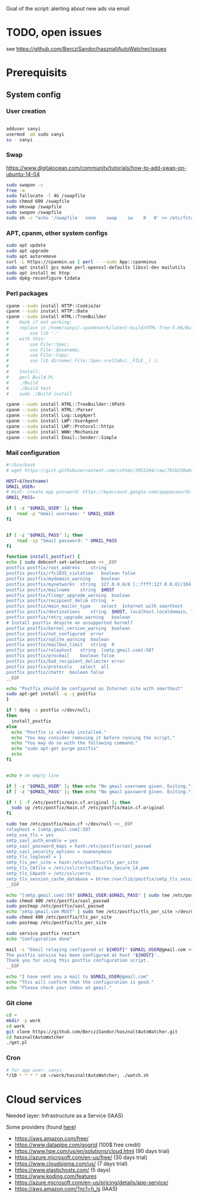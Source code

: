 Goal of the script: alerting about new ads via email

# TODO, open issues
see https://github.com/BercziSandor/hasznaltAutoWatcher/issues

# Prerequisits

## System config

### User creation
~~~~bash

adduser sanyi
usermod -aG sudo sanyi
su - sanyi
~~~~


### Swap
https://www.digitalocean.com/community/tutorials/how-to-add-swap-on-ubuntu-14-04
~~~~bash
sudo swapon -s
free -m
sudo fallocate -l 4G /swapfile
sudo chmod 600 /swapfile
sudo mkswap /swapfile
sudo swapon /swapfile
sudo sh -c "echo '/swapfile   none    swap    sw    0   0' >> /etc/fstab"
~~~~

### APT, cpanm, other system configs
~~~~bash
sudo apt update
sudo apt upgrade
sudo apt autoremove
curl -L https://cpanmin.us | perl - --sudo App::cpanminus
sudo apt install gcc make perl-openssl-defaults libssl-dev mailutils
sudo apt install mc htop
sudo dpkg-reconfigure tzdata
~~~~

### Perl packages
~~~~bash
cpanm --sudo install HTTP::CookieJar
cpanm --sudo install HTTP::Date
cpanm --sudo install HTML::TreeBuilder
#    Hack if not working:
#    replace in /home/sanyi/.cpanm/work/latest-build/HTML-Tree-5.06/Build.PL this:
#        use lib '.'
#    with this:
#        use File::Spec;
#        use File::Basename;
#        use File::Copy;
#        use lib dirname( File::Spec->rel2abs(__FILE__) );
#
#    Install:
#    perl Build.PL
#    ./Build
#    ./Build test
#    sudo ./Build install

cpanm --sudo install HTML::TreeBuilder::XPath
cpanm --sudo install HTML::Parser
cpanm --sudo install Log::Log4perl
cpanm --sudo install LWP::UserAgent
cpanm --sudo install LWP::Protocol::https
cpanm --sudo install WWW::Mechanize
cpanm --sudo install Email::Sender::Simple
~~~~
### Mail configuration
~~~~bash
#!/bin/bash
# wget https://gist.githubusercontent.com/sshtmc/3952294/raw/7b5b230a04994ab387538b118d7a32dda54eb757/ubuntu-configure-sendmail-with-gmail/ -O- | bash

HOST=$(hostname)
GMAIL_USER=
# Hint: create app password: https://myaccount.google.com/apppasswords
GMAIL_PASS=

if [ -z "$GMAIL_USER" ]; then
    read -p "Gmail username: " GMAIL_USER
fi


if [ -z "$GMAIL_PASS" ]; then
    read -sp "Gmail password: " GMAIL_PASS
fi

function install_postfix() {
echo | sudo debconf-set-selections <<__EOF
postfix postfix/root_address    string
postfix postfix/rfc1035_violation   boolean false
postfix postfix/mydomain_warning    boolean
postfix postfix/mynetworks  string  127.0.0.0/8 [::ffff:127.0.0.0]/104 [::1]/128
postfix postfix/mailname    string  $HOST
postfix postfix/tlsmgr_upgrade_warning  boolean
postfix postfix/recipient_delim string  +
postfix postfix/main_mailer_type    select  Internet with smarthost
postfix postfix/destinations    string  $HOST, localhost.localdomain, localhost
postfix postfix/retry_upgrade_warning   boolean
# Install postfix despite an unsupported kernel?
postfix postfix/kernel_version_warning  boolean
postfix postfix/not_configured  error
postfix postfix/sqlite_warning  boolean
postfix postfix/mailbox_limit   string  0
postfix postfix/relayhost   string  [smtp.gmail.com]:587
postfix postfix/procmail    boolean false
postfix postfix/bad_recipient_delimiter error
postfix postfix/protocols   select  all
postfix postfix/chattr  boolean false
__EOF

echo "Postfix should be configured as Internet site with smarthost"
sudo apt-get install -q -y postfix
}

if ! dpkg -s postfix >/dev/null;
then
  install_postfix
else
  echo "Postfix is already installed."
  echo "You may consider removing it before running the script."
  echo "You may do so with the following command:"
  echo "sudo apt-get purge postfix"
  echo
fi


echo # an empty line

if [ -z "$GMAIL_USER" ]; then echo "No gmail username given. Exiting."; exit -1; fi
if [ -z "$GMAIL_PASS" ]; then echo "No gmail password given. Exiting."; exit -1; fi

if ! [ -f /etc/postfix/main.cf.original ]; then
  sudo cp /etc/postfix/main.cf /etc/postfix/main.cf.original
fi

sudo tee /etc/postfix/main.cf >/dev/null <<__EOF
relayhost = [smtp.gmail.com]:587
smtp_use_tls = yes
smtp_sasl_auth_enable = yes
smtp_sasl_password_maps = hash:/etc/postfix/sasl_passwd
smtp_sasl_security_options = noanonymous
smtp_tls_loglevel = 1
smtp_tls_per_site = hash:/etc/postfix/tls_per_site
smtp_tls_CAfile = /etc/ssl/certs/Equifax_Secure_CA.pem
smtp_tls_CApath = /etc/ssl/certs
smtp_tls_session_cache_database = btree:/var/lib/postfix/smtp_tls_session_cache
__EOF

echo "[smtp.gmail.com]:587 $GMAIL_USER:$GMAIL_PASS" | sudo tee /etc/postfix/sasl_passwd >/dev/null
sudo chmod 400 /etc/postfix/sasl_passwd
sudo postmap /etc/postfix/sasl_passwd
echo "smtp.gmail.com MUST" | sudo tee /etc/postfix/tls_per_site >/dev/null
sudo chmod 400 /etc/postfix/tls_per_site
sudo postmap /etc/postfix/tls_per_site

sudo service postfix restart
echo "Configuration done"

mail -s "Email relaying configured at ${HOST}" $GMAIL_USER@gmail.com <<__EOF
The postfix service has been configured at host '${HOST}'.
Thank you for using this postfix configuration script.
__EOF

echo "I have sent you a mail to $GMAIL_USER@gmail.com"
echo "This will confirm that the configuration is good."
echo "Please check your inbox at gmail."
~~~~

### Git clone
~~~~bash
cd ~
mkdir -p work
cd work
git clone https://github.com/BercziSandor/hasznaltAutoWatcher.git
cd hasznaltAutoWatcher
./get.pl
~~~~

### Cron
~~~~bash
# for app user: sanyi
*/10 * * * * cd ~/work/hasznaltAutoWatcher; ./watch.sh
~~~~


# Cloud services
Needed layer: Infrastructure as a Service (IAAS)

Some providers (found [here](http://www.techrepublic.com/blog/10-things/10-iaas-providers-who-provide-free-cloud-resources/))
 - https://aws.amazon.com/free/
 - https://www.datapipe.com/gogrid (100$ free credit)
 - https://www.hpe.com/us/en/solutions/cloud.html (90 days trial)
 - https://azure.microsoft.com/en-us/free/ (30 days trial)
 - https://www.cloudsigma.com/us/ (7 days trial)
 - https://www.elastichosts.com/ (5 days)
 - https://www.koding.com/features
 - https://azure.microsoft.com/en-us/pricing/details/app-service/
 - https://aws.amazon.com/?nc1=h_ls (IAAS)




